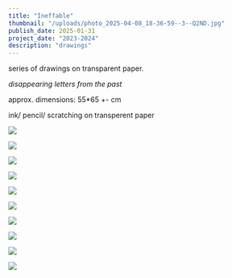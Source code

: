 ```yaml
---
title: "Ineffable"
thumbnail: "/uploads/photo_2025-04-08_18-36-59--3--Q2ND.jpg"
publish_date: 2025-01-31
project_date: "2023-2024"
description: "drawings"
---
```


series of drawings on transparent paper.

_disappearing letters from the past_

approx. dimensions: 55\*65 +- cm

ink/ pencil/ scratching on transperent paper

![](/uploads/photo_2025-01-18_16-33-58-M5MD.jpg)

![](/uploads/photo_2025-01-18_16-34-14-M5OD.jpg)

![](/uploads/photo_2025-01-18_16-34-19-c4MT.jpg)

![](/uploads/photo_2025-04-08_18-36-57--3--c5OT.jpg)

![](/uploads/photo_2025-04-08_18-36-52--2--U4Nj.jpg)

![](/uploads/photo_2025-04-08_18-36-50-E5Mz.jpg)

![](/uploads/photo_2025-04-08_18-36-51-k4OD.jpg)

![](/uploads/photo_2025-04-08_18-36-58-E1OT.jpg)

![](/uploads/photo_2025-04-08_18-36-59--3--Q2ND.jpg)

![](/uploads/photo_2025-04-08_18-36-59--2--QwNj.jpg)
